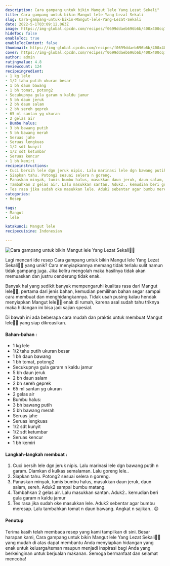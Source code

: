 ```yaml
---
description: Cara gampang untuk bikin Mangut lele Yang Lezat Sekali"
title: Cara gampang untuk bikin Mangut lele Yang Lezat Sekali
slug: Cara-gampang-untuk-bikin-Mangut-lele-Yang-Lezat-Sekali
date: 2022-5-1T03:09:12.063Z
image: https://img-global.cpcdn.com/recipes/f0699ddaeb696b6b/400x400cq70/photo.jpg
hideToc: false
enableToc: true
enableTocContent: false
thumbnail: https://img-global.cpcdn.com/recipes/f0699ddaeb696b6b/400x400cq70/photo.jpg
cover: https://img-global.cpcdn.com/recipes/f0699ddaeb696b6b/400x400cq70/photo.jpg
author: admin
ratingvalue: 4.8
reviewcount: 124
recipeingredient:
- 1 kg lele
- 1/2 tahu putih ukuran besar
- 1 bh daun bawang
- 1 bh tomat, potong2
- Secukupnya gula garam n kaldu jamur
- 5 bh daun jeruk
- 2 bh daun salam
- 2 bh sereh geprek
- 65 ml santan yg ukuran
- 2 gelas air
- Bumbu halus:
- 3 bh bawang putih
- 5 bh bawang merah
- Seruas jahe
- Seruas lengkuas
- 1/2 sdt kunyit
- 1/2 sdt ketumbar
- Seruas kencur
- 1 bh kemiri
recipeinstructions:
- Cuci bersih lele dgn jeruk nipis. Lalu marinasi lele dgn bawang putih n garam. Diamkan d kulkas semalaman. Lalu goreng lele..
- Siapkan tahu. Potong2 sesuai selera n goreng.
- Panaskan minyak, tumis bumbu halus, masukkan daun jeruk, daun salam, sereh. Aduk2 sampai bumbu matang.
- Tambahkan 2 gelas air. Lalu masukkan santan. Aduk2.. kemudian beri gula garam n kaldu jamur
- Tes rasa jika sudah oke masukkan lele. Aduk2 sebentar agar bumbu meresap. Lalu tambahkan tomat n daun bawang. Angkat n sajikan.. 😊
categories:
- Resep

tags:
- Mangut
- lele

katakunci: Mangut lele
recipecuisine: Indonesian

---
```


![Cara gampang untuk bikin Mangut lele Yang Lezat Sekali👩‍🍳](https://img-global.cpcdn.com/recipes/f0699ddaeb696b6b/400x400cq70/photo.jpg)

Lagi mencari ide resep Cara gampang untuk bikin Mangut lele Yang Lezat Sekali👩‍🍳 yang unik? Cara menyiapkannya memang tidak terlalu sulit namun tidak gampang juga. Jika keliru mengolah maka hasilnya tidak akan memuaskan dan justru cenderung tidak enak.

Banyak hal yang sedikit banyak mempengaruhi kualitas rasa dari Mangut lele👩‍🍳, pertama dari jenis bahan, kemudian pemilihan bahan segar sampai cara membuat dan menghidangkannya. Tidak usah pusing kalau hendak menyiapkan Mangut lele👩‍🍳 enak di rumah, karena asal sudah tahu triknya maka hidangan ini bisa jadi sajian spesial.

Di bawah ini ada beberapa cara mudah dan praktis untuk membuat Mangut lele👩‍🍳 yang siap dikreasikan.

<!--inarticleads1-->

#### Bahan-bahan :

- 1 kg lele
- 1/2 tahu putih ukuran besar
- 1 bh daun bawang
- 1 bh tomat, potong2
- Secukupnya gula garam n kaldu jamur
- 5 bh daun jeruk
- 2 bh daun salam
- 2 bh sereh geprek
- 65 ml santan yg ukuran
- 2 gelas air
- Bumbu halus:
- 3 bh bawang putih
- 5 bh bawang merah
- Seruas jahe
- Seruas lengkuas
- 1/2 sdt kunyit
- 1/2 sdt ketumbar
- Seruas kencur
- 1 bh kemiri

<!--inarticleads2-->

#### Langkah-langkah membuat :

1. Cuci bersih lele dgn jeruk nipis. Lalu marinasi lele dgn bawang putih n garam. Diamkan d kulkas semalaman. Lalu goreng lele..
1. Siapkan tahu. Potong2 sesuai selera n goreng.
1. Panaskan minyak, tumis bumbu halus, masukkan daun jeruk, daun salam, sereh. Aduk2 sampai bumbu matang.
1. Tambahkan 2 gelas air. Lalu masukkan santan. Aduk2.. kemudian beri gula garam n kaldu jamur
1. Tes rasa jika sudah oke masukkan lele. Aduk2 sebentar agar bumbu meresap. Lalu tambahkan tomat n daun bawang. Angkat n sajikan.. 😊

#### Penutup

Terima kasih telah membaca resep yang kami tampilkan di sini. Besar harapan kami, Cara gampang untuk bikin Mangut lele Yang Lezat Sekali👩‍🍳 yang mudah di atas dapat membantu Anda menyiapkan hidangan yang enak untuk keluarga/teman maupun menjadi inspirasi bagi Anda yang berkeinginan untuk berjualan makanan. Semoga bermanfaat dan selamat mencoba!